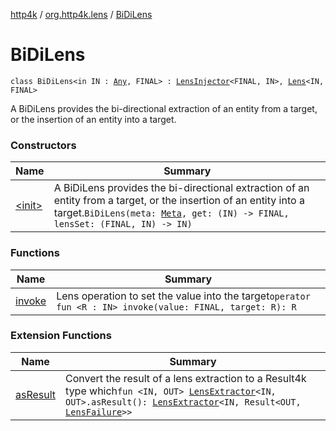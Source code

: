 [http4k](../../index.md) / [org.http4k.lens](../index.md) / [BiDiLens](./index.md)

# BiDiLens

`class BiDiLens<in IN : `[`Any`](https://kotlinlang.org/api/latest/jvm/stdlib/kotlin/-any/index.html)`, FINAL> : `[`LensInjector`](../-lens-injector/index.md)`<FINAL, IN>, `[`Lens`](../-lens/index.md)`<IN, FINAL>`

A BiDiLens provides the bi-directional extraction of an entity from a target, or the insertion of an entity
into a target.

### Constructors

| Name | Summary |
|---|---|
| [&lt;init&gt;](-init-.md) | A BiDiLens provides the bi-directional extraction of an entity from a target, or the insertion of an entity into a target.`BiDiLens(meta: `[`Meta`](../-meta/index.md)`, get: (IN) -> FINAL, lensSet: (FINAL, IN) -> IN)` |

### Functions

| Name | Summary |
|---|---|
| [invoke](invoke.md) | Lens operation to set the value into the target`operator fun <R : IN> invoke(value: FINAL, target: R): R` |

### Extension Functions

| Name | Summary |
|---|---|
| [asResult](../as-result.md) | Convert the result of a lens extraction to a Result4k type which`fun <IN, OUT> `[`LensExtractor`](../-lens-extractor/index.md)`<IN, OUT>.asResult(): `[`LensExtractor`](../-lens-extractor/index.md)`<IN, Result<OUT, `[`LensFailure`](../-lens-failure/index.md)`>>` |
